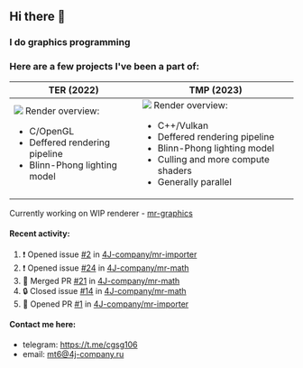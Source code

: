 ## Hi there 👋
### I do graphics programming
### Here are a few projects I've been a part of:  

TER (2022)            |  TMP (2023)
-------------------------|-------------------------
![](images/ter_screenshot_00_upscaled.png) Render overview: <br><ul><li> C/OpenGL <li> Deffered rendering pipeline <li> Blinn-Phong lighting model | ![](images/tmp_screenshot_01_upscaled.png) Render overview: <br><ul><li> C++/Vulkan <li> Deffered rendering pipeline <li> Blinn-Phong lighting model <li> Culling and more compute shaders <li> Generally parallel

Currently working on WIP renderer - [mr-graphics](https://github.com/4J-company/mr-graphics)  

#### Recent activity:
<!--START_SECTION:activity-->
1. ❗ Opened issue [#2](https://github.com/4J-company/mr-importer/issues/2) in [4J-company/mr-importer](https://github.com/4J-company/mr-importer)
2. ❗ Opened issue [#24](https://github.com/4J-company/mr-math/issues/24) in [4J-company/mr-math](https://github.com/4J-company/mr-math)
3. 🎉 Merged PR [#21](https://github.com/4J-company/mr-math/pull/21) in [4J-company/mr-math](https://github.com/4J-company/mr-math)
4. 🔒 Closed issue [#14](https://github.com/4J-company/mr-math/issues/14) in [4J-company/mr-math](https://github.com/4J-company/mr-math)
5. 💪 Opened PR [#1](https://github.com/4J-company/mr-importer/pull/1) in [4J-company/mr-importer](https://github.com/4J-company/mr-importer)
<!--END_SECTION:activity-->

#### Contact me here:
 - telegram: https://t.me/cgsg106
 - email:    mt6@4j-company.ru
